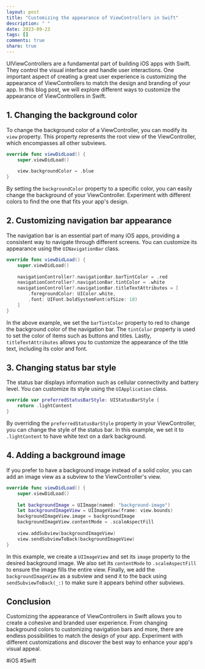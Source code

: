```yaml
---
layout: post
title: "Customizing the appearance of ViewControllers in Swift"
description: " "
date: 2023-09-23
tags: []
comments: true
share: true
---
```


UIViewControllers are a fundamental part of building iOS apps with Swift. They control the visual interface and handle user interactions. One important aspect of creating a great user experience is customizing the appearance of ViewControllers to match the design and branding of your app. In this blog post, we will explore different ways to customize the appearance of ViewControllers in Swift.

## 1. Changing the background color

To change the background color of a ViewController, you can modify its `view` property. This property represents the root view of the ViewController, which encompasses all other subviews.

```swift
override func viewDidLoad() {
    super.viewDidLoad()
    
    view.backgroundColor = .blue
}
```

By setting the `backgroundColor` property to a specific color, you can easily change the background of your ViewController. Experiment with different colors to find the one that fits your app's design.

## 2. Customizing navigation bar appearance

The navigation bar is an essential part of many iOS apps, providing a consistent way to navigate through different screens. You can customize its appearance using the `UINavigationBar` class.

```swift
override func viewDidLoad() {
    super.viewDidLoad()
    
    navigationController?.navigationBar.barTintColor = .red
    navigationController?.navigationBar.tintColor = .white
    navigationController?.navigationBar.titleTextAttributes = [
        .foregroundColor: UIColor.white,
        .font: UIFont.boldSystemFont(ofSize: 18)
    ]
}
```

In the above example, we set the `barTintColor` property to red to change the background color of the navigation bar. The `tintColor` property is used to set the color of items such as buttons and titles. Lastly, `titleTextAttributes` allows you to customize the appearance of the title text, including its color and font.

## 3. Changing status bar style

The status bar displays information such as cellular connectivity and battery level. You can customize its style using the `UIApplication` class.

```swift
override var preferredStatusBarStyle: UIStatusBarStyle {
    return .lightContent
}
```

By overriding the `preferredStatusBarStyle` property in your ViewController, you can change the style of the status bar. In this example, we set it to `.lightContent` to have white text on a dark background.

## 4. Adding a background image

If you prefer to have a background image instead of a solid color, you can add an image view as a subview to the ViewController's view.

```swift
override func viewDidLoad() {
    super.viewDidLoad()
    
    let backgroundImage = UIImage(named: "background-image")
    let backgroundImageView = UIImageView(frame: view.bounds)
    backgroundImageView.image = backgroundImage
    backgroundImageView.contentMode = .scaleAspectFill
    
    view.addSubview(backgroundImageView)
    view.sendSubviewToBack(backgroundImageView)
}
```

In this example, we create a `UIImageView` and set its `image` property to the desired background image. We also set its `contentMode` to `.scaleAspectFill` to ensure the image fills the entire view. Finally, we add the `backgroundImageView` as a subview and send it to the back using `sendSubviewToBack(_:)` to make sure it appears behind other subviews.

## Conclusion

Customizing the appearance of ViewControllers in Swift allows you to create a cohesive and branded user experience. From changing background colors to customizing navigation bars and more, there are endless possibilities to match the design of your app. Experiment with different customizations and discover the best way to enhance your app's visual appeal.

#iOS #Swift